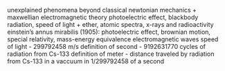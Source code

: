 unexplained phenomena beyond classical newtonian mechanics + maxwellian electromagnetic theory
	photoelectric effect, blackbody radiation, speed of light + ether, atomic spectra, x-rays and radioactivity
einstein’s annus mirabilis (1905): photoelectric effect, brownian motion, special relativity, mass-energy equivalence
electromagnetic waves
speed of light - 299792458 m/s
definition of second - 9192631770 cycles of radiation from Cs-133
definition of meter - distance traveled by radiation from Cs-133 in a vaccuum in 1/299792458 of a second